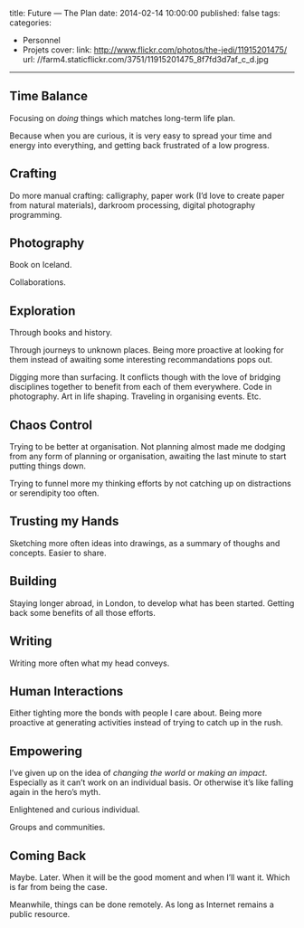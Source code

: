 title: Future — The Plan
date: 2014-02-14 10:00:00
published: false
tags:
categories:
- Personnel
- Projets
cover:
  link: http://www.flickr.com/photos/the-jedi/11915201475/
  url: //farm4.staticflickr.com/3751/11915201475_8f7fd3d7af_c_d.jpg
---

<!--more-->

## Time Balance

Focusing on *doing* things which matches long-term life plan.

Because when you are curious, it is very easy to spread your time and energy into everything, and getting back frustrated of a low progress.

## Crafting

Do more manual crafting: calligraphy, paper work (I’d love to create paper from natural materials), darkroom processing, digital photography programming.

## Photography

Book on Iceland.

Collaborations.



## Exploration

Through books and history.

Through journeys to unknown places. Being more proactive at looking for them instead of awaiting some interesting recommandations pops out.

Digging more than surfacing. It conflicts though with the love of bridging disciplines together to benefit from each of them everywhere. Code in photography. Art in life shaping. Traveling in organising events. Etc.

## Chaos Control

Trying to be better at organisation. Not planning almost made me dodging from any form of planning or organisation, awaiting the last minute to start putting things down.

Trying to funnel more my thinking efforts by not catching up on distractions or serendipity too often.

## Trusting my Hands

Sketching more often ideas into drawings, as a summary of thoughs and concepts. Easier to share.

## Building

Staying longer abroad, in London, to develop what has been started. Getting back some benefits of all those efforts.

## Writing

Writing more often what my head conveys.

## Human Interactions

Either tighting more the bonds with people I care about. Being more proactive at generating activities instead of trying to catch up in the rush.

## Empowering

I’ve given up on the idea of *changing the world* or *making an impact*. Especially as it can’t work on an individual basis. Or otherwise it’s like falling again in the hero’s myth.

Enlightened and curious individual.

Groups and communities.

## Coming Back

Maybe. Later. When it will be the good moment and when I’ll want it. Which is far from being the case.

Meanwhile, things can be done remotely. As long as Internet remains a public resource.
